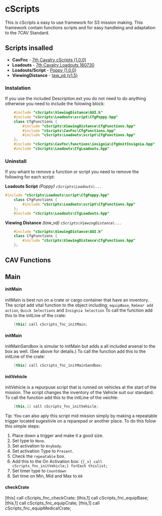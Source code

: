 # cScripts
This is cScripts a easy to use framework for S3 mission making. This framework contain functions scripts and for easy handleing and adaptation to the 7CAV Standard.

## Scripts insalled
- **CavFnc**                    -   <a href="https://7cav.us/">7th Cavalry cScripts (1.0.0)</a>
- **Loadouts**                  -   <a href="https://7cav.us/">7th Cavalry Loadouts 160730</a>
- **Loadouts/Script**           -   <a href="https://github.com/BaerMitUmlaut/Poppy">Poppy (1.0.0)</a>
- **ViewingDistance**           -   <a href="http://www.armaholic.com/page.php?id=19751">taw_vd (v1.5)</a>

### Instalation
If you use the included Description.ext you do not need to do anything otherwise you need to include the folowing block:
``` c++
    #include "cScripts\ViewingDistance\GUI.h"
    #include "cScripts\Loadouts\script\CfgPoppy.hpp"
    class CfgFunctions {
        #include "cScripts\ViewingDistance\CfgFunctions.hpp"
        #include "cScripts\CavFnc\CfgFunctions.hpp"
        #include "cScripts\Loadouts\script\CfgFunctions.hpp"
    };
    #include "cScripts\CavFnc\functions\insignia\CfgUnitInsignia.hpp"
    #include "cScripts\Loadouts\CfgLoadouts.hpp"
```

### Uninstall
If you whant to remove a function or script you need to remove the following for each script:

**Loadouts Script** *(Poppy) `cScripts\Loadouts\...`*
``` c++
#include "cScripts\Loadouts\script\CfgPoppy.hpp"
    class CfgFunctions {
        #include "cScripts\Loadouts\script\CfgFunctions.hpp"
    };
    #include "cScripts\Loadouts\CfgLoadouts.hpp"
```

**Viewing Distance** *(taw_vd) `cScripts\ViewingDistance\...`*
``` c++
    #include "cScripts\ViewingDistance\GUI.h"
    class CfgFunctions {
        #include "cScripts\ViewingDistance\CfgFunctions.hpp"
    };
```

## CAV Functions
## Main
#### initMain
initMain is best run on a crate or cargo container that have an inventory. The script add vital function to the object including; `equipBase`, `ReGear add action`, `Quick Selections` and `Insignia Selection`
To call the function add this to the initLine of the crate:
``` c++
    [this] call cScripts_fnc_initMain;
````
#### initMain
initMainSandbox is simular to initMain but adds a all included arsenal to the box as well. (See above for details.)
To call the function add this to the initLine of the crate:
``` c++
    [this] call cScripts_fnc_initMainSandbox;
````

#### initVehicle
initVehicle is a repurpuse script that is runned on vehicles at the start of the mission. The script changes the inventory of the Vehicle suit our standard.
To call the function add this to the initLine of the veichle:
``` c++
    [this,1] call cScripts_fnc_initVehicle;
```
Tip:
You can also aply this script mid mission simply by making a repeatable trigger located sugestivle on a reparepad or another place.
To do this folow this simple steps:

1. Place down a trigger and make it a good size.
1. Set type to `None`.
1. Set activation to `Anybody`.
1. Set activation Type to `Present`.
1. Check the `repeatable` box.
1. Add this to the On Activation box: `{[_x] call cScripts_fnc_initVehicle;} forEach thislist;`
1. Set timer type to `Countdown`
1. Set time on Min, Mid and Max to `60`

#### checkCrate

[this] call cScripts_fnc_checkCrate;
[this,1] call cScripts_fnc_equipBase;
[this,1] call cScripts_fnc_equipCrate;
[this,1] call cScripts_fnc_equipMedicalCrate;





